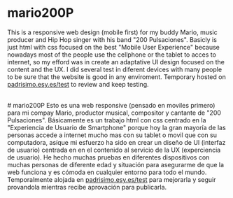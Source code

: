 # mario200P
This is a responsive web design (mobile first) for my buddy Mario, music producer
and Hip Hop singer with his band "200 Pulsaciones". Basicly is just html with css focused on the best "Mobile User Experience" because nowadays most of the people use the cellphone or the tablet to acces to internet, so my efford was in create an adaptative UI design focused on the content and the UX.
I did several test in diferent devices with many people to be sure that the website is good in any enviroment.
Temporary hosted on <a href="http://padrisimo.esy.es/test" target="blank">padrisimo.esy.es/test</a> to review and keep testing.

<br>
# mario200P
Esto es una web responsive (pensado en moviles primero) para mi compay Mario, productor musical, compositor y cantante de "200 Pulsaciones".
Básicamente es un trabajo html con css centrado en la "Experiencia de Usuario de Smartphone" porque hoy la gran mayoría de las personas accede a internet mucho mas con su tablet o movil que con su computadora, asíque mi esfuerzo ha sido en crear un diseño de UI (interfaz de usuario) centrada en en el contenido al servicio de la UX (experciencia de usuario).
He hecho muchas pruebas en diferentes dispositivos con muchas personas de diferente edad y situación para asegurarme de que la web funciona y es cómoda en cualquier entorno para todo el mundo.
Temporalmente alojada en <a href="http://padrisimo.esy.es/test" target="blank">padrisimo.esy.es/test</a> para mejorarla y seguir provandola mientras recibe aprovación para publicarla.
